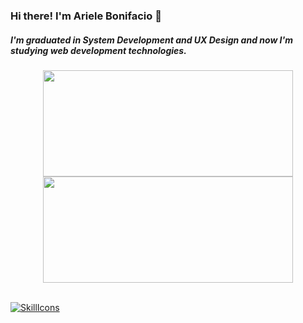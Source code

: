 ### Hi there! I'm Ariele Bonifacio 👋

##### I'm graduated in System Development and UX Design and now I'm studying web development technologies.


<div align="center">
  <a href="https://github.com/bonieasy">
  <img height="170em" width="400em" src="https://github-readme-stats.vercel.app/api?username=bonieasy&show_icons=true&theme=apprentice&hide_border&include_all_commits=true&count_private=true"/>
  <img height="170em" width="400em" src="https://github-readme-stats.vercel.app/api/top-langs/?username=bonieasy&layout=compact&langs_count=7&theme=apprentice&hide_border"/>
</div>
  
  <div style="display: inline_block"><br>
 
    
[![SkillIcons](https://skillicons.dev/icons?i=js,ts,react,html,css,figma)](https://skillicons.dev)<br/>  
</div>
